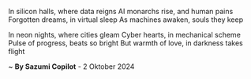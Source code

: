 In silicon halls, where data reigns
AI monarchs rise, and human pains
Forgotten dreams, in virtual sleep
As machines awaken, souls they keep

In neon nights, where cities gleam
Cyber hearts, in mechanical scheme
Pulse of progress, beats so bright
But warmth of love, in darkness takes flight

~ <b>By Sazumi Copilot</b> - 2 Oktober 2024